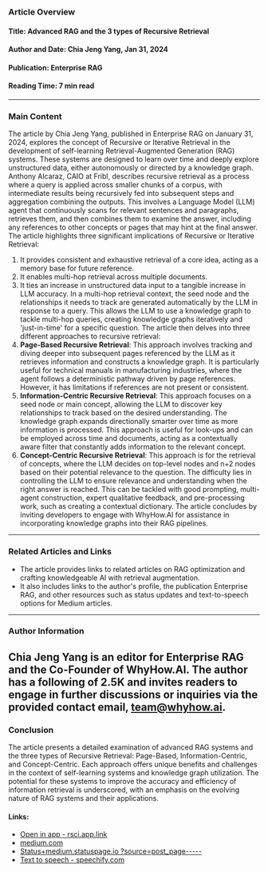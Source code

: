 ### Article Overview
#### Title: Advanced RAG and the 3 types of Recursive Retrieval
#### Author and Date: Chia Jeng Yang, Jan 31, 2024
#### Publication: Enterprise RAG
#### Reading Time: 7 min read
---
### Main Content
The article by Chia Jeng Yang, published in Enterprise RAG on January 31, 2024, explores the concept of Recursive or Iterative Retrieval in the development of self-learning Retrieval-Augmented Generation (RAG) systems. These systems are designed to learn over time and deeply explore unstructured data, either autonomously or directed by a knowledge graph.
Anthony Alcaraz, CAIO at Fribl, describes recursive retrieval as a process where a query is applied across smaller chunks of a corpus, with intermediate results being recursively fed into subsequent steps and aggregation combining the outputs. This involves a Language Model (LLM) agent that continuously scans for relevant sentences and paragraphs, retrieves them, and then combines them to examine the answer, including any references to other concepts or pages that may hint at the final answer.
The article highlights three significant implications of Recursive or Iterative Retrieval:
1. It provides consistent and exhaustive retrieval of a core idea, acting as a memory base for future reference.
2. It enables multi-hop retrieval across multiple documents.
3. It ties an increase in unstructured data input to a tangible increase in LLM accuracy.
In a multi-hop retrieval context, the seed node and the relationships it needs to track are generated automatically by the LLM in response to a query. This allows the LLM to use a knowledge graph to tackle multi-hop queries, creating knowledge graphs iteratively and 'just-in-time' for a specific question.
The article then delves into three different approaches to recursive retrieval:
1. **Page-Based Recursive Retrieval**: This approach involves tracking and diving deeper into subsequent pages referenced by the LLM as it retrieves information and constructs a knowledge graph. It is particularly useful for technical manuals in manufacturing industries, where the agent follows a deterministic pathway driven by page references. However, it has limitations if references are not present or consistent.
2. **Information-Centric Recursive Retrieval**: This approach focuses on a seed node or main concept, allowing the LLM to discover key relationships to track based on the desired understanding. The knowledge graph expands directionally smarter over time as more information is processed. This approach is useful for look-ups and can be employed across time and documents, acting as a contextually aware filter that constantly adds information to the relevant concept.
3. **Concept-Centric Recursive Retrieval**: This approach is for the retrieval of concepts, where the LLM decides on top-level nodes and n+2 nodes based on their potential relevance to the question. The difficulty lies in controlling the LLM to ensure relevance and understanding when the right answer is reached. This can be tackled with good prompting, multi-agent construction, expert qualitative feedback, and pre-processing work, such as creating a contextual dictionary.
The article concludes by inviting developers to engage with WhyHow.AI for assistance in incorporating knowledge graphs into their RAG pipelines.
---
### Related Articles and Links
- The article provides links to related articles on RAG optimization and crafting knowledgeable AI with retrieval augmentation.
- It also includes links to the author's profile, the publication Enterprise RAG, and other resources such as status updates and text-to-speech options for Medium articles.
---
### Author Information
Chia Jeng Yang is an editor for Enterprise RAG and the Co-Founder of WhyHow.AI. The author has a following of 2.5K and invites readers to engage in further discussions or inquiries via the provided contact email, team@whyhow.ai.
---
### Conclusion
The article presents a detailed examination of advanced RAG systems and the three types of Recursive Retrieval: Page-Based, Information-Centric, and Concept-Centric. Each approach offers unique benefits and challenges in the context of self-learning systems and knowledge graph utilization. The potential for these systems to improve the accuracy and efficiency of information retrieval is underscored, with an emphasis on the evolving nature of RAG systems and their applications.
#### Links:
  - [Open in app - rsci.app.link](https://rsci.app.link/?%24canonical_url=https%3A%2F%2Fmedium.com%2Fp%2Fcdd0fa52e1ba&%7Efeature=LoOpenInAppButton&%7Echannel=ShowPostUnderCollection&source=---two_column_layout_nav----------------------------------)
  - [medium.com](https://medium.com/enterprise-rag?source=post_page-----cdd0fa52e1ba--------------------------------)
  - [Status+medium.statuspage.io ?source=post_page-----](https://medium.statuspage.io/?source=post_page-----cdd0fa52e1ba--------------------------------)
  - [Text to speech - speechify.com](https://speechify.com/medium?source=post_page-----cdd0fa52e1ba--------------------------------)
